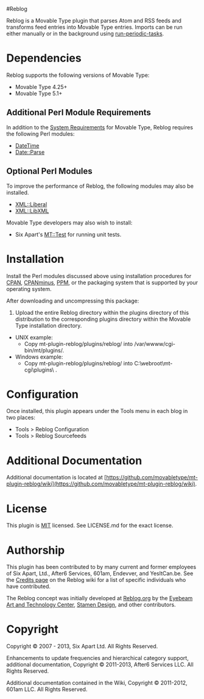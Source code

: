 #Reblog

Reblog is a Movable Type plugin that parses Atom and RSS feeds and transforms
feed entries into Movable Type entries. Imports can be run either manually or
in the background using
[run-periodic-tasks](http://www.movabletype.org/documentation/administrator/setting-up-run-periodic-taskspl.html).

# Dependencies

Reblog supports the following versions of Movable Type:

* Movable Type 4.25+
* Movable Type 5.1+

## Additional Perl Module Requirements

In addition to the
[System Requirements](http://www.movabletype.org/documentation/system-requirements.html)
for Movable Type, Reblog requires the following Perl modules:

* [DateTime](http://search.cpan.org/~drolsky/DateTime-0.78/lib/DateTime.pm)
* [Date::Parse](http://search.cpan.org/~gbarr/TimeDate-1.20/lib/Date/Parse.pm)

## Optional Perl Modules

To improve the performance of Reblog, the following modules may also be
installed.

* [XML::Liberal](http://search.cpan.org/~miyagawa/XML-Liberal-0.22/lib/XML/Liberal.pm)
* [XML::LibXML](http://search.cpan.org/~shlomif/XML-LibXML-2.0012/LibXML.pod)

Movable Type developers may also wish to install:

* Six Apart's [MT::Test](https://github.com/movabletype/movable-type-test) for
  running unit tests.

# Installation

Install the Perl modules discussed above using installation procedures for
[CPAN](http://www.cpan.org),
[CPANminus](https://raw.github.com/miyagawa/cpanminus/master/cpanm),
[PPM](http://code.activestate.com/ppm/), or the packaging system that is
supported by your operating system.

After downloading and uncompressing this package:

1. Upload the entire Reblog directory within the plugins directory of this
   distribution to the corresponding plugins directory within the Movable Type
   installation directory.
  * UNIX example:
    * Copy mt-plugin-reblog/plugins/reblog/ into /var/wwww/cgi-bin/mt/plugins/.
  * Windows example:
    * Copy mt-plugin-reblog/plugins/reblog/ into C:\webroot\mt-cgi\plugins\ .

# Configuration

Once installed, this plugin appears under the Tools menu in each blog in two
places:

* Tools > Reblog Configuration
* Tools > Reblog Sourcefeeds

# Additional Documentation

Additional documentation is located at
[https://github.com/movabletype/mt-plugin-reblog/wiki](https://github.com/movabletype/mt-plugin-reblog/wiki).

# License

This plugin is [MIT](http://opensource.org/licenses/MIT) licensed. See
LICENSE.md for the exact license.

# Authorship

This plugin has been contributed to by many current and former employees of Six
Apart, Ltd., After6 Services, 601am, Endevver, and YesItCan.be. See the
[Credits page](https://github.com/movabletype/mt-plugin-reblog/wiki/License,-Copyright,-and-Credits)
on the Reblog wiki for a list of specific individuals who have contributed.

The Reblog concept was initially developed at
[Reblog.org](http://www.reblog.org/) by the
[Eyebeam Art and Technology Center](http://www.eyebeam.org/),
[Stamen Design](http://stamen.com/), and other contributors.

# Copyright

Copyright © 2007 - 2013, Six Apart Ltd.  All Rights Reserved.

Enhancements to update frequencies and hierarchical category support,
additional documentation, Copyright © 2011-2013, After6 Services LLC. All
Rights Reserved.

Additional documentation contained in the Wiki, Copyright © 2011-2012, 601am
LLC. All Rights Reserved.
